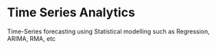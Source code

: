 # Time Series Analytics
Time-Series forecasting using Statistical modelling such as Regression, ARIMA, RMA, etc
